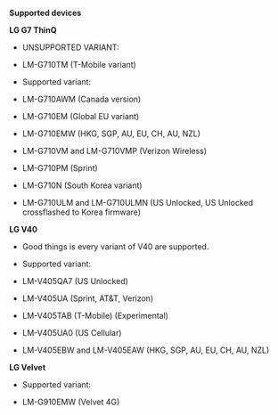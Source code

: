 **Supported devices**

**LG G7 ThinQ**

+ UNSUPPORTED VARIANT:

- LM-G710TM (T-Mobile variant)

+ Supported variant:

- LM-G710AWM (Canada version)

- LM-G710EM (Global EU variant)
 
- LM-G710EMW (HKG, SGP, AU, EU, CH, AU, NZL)

- LM-G710VM and LM-G710VMP (Verizon Wireless)

- LM-G710PM (Sprint)

- LM-G710N (South Korea variant)

- LM-G710ULM and LM-G710ULMN (US Unlocked, US Unlocked crossflashed to Korea firmware)


**LG V40** 

* Good things is every variant of V40 are supported.

+ Supported variant:

- LM-V405QA7 (US Unlocked)

- LM-V405UA (Sprint, AT&T, Verizon)

- LM-V405TAB (T-Mobile) (Experimental)

- LM-V405UA0 (US Cellular)

- LM-V405EBW and LM-V405EAW (HKG, SGP, AU, EU, CH, AU, NZL)

**LG Velvet** 

+ Supported variant:

- LM-G910EMW (Velvet 4G)



